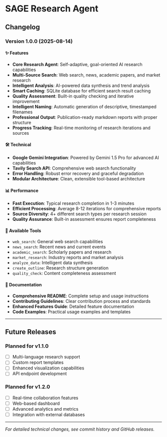 # SAGE Research Agent

## Changelog

### Version 1.0.0 (2025-08-14)

#### ✨ Features
- **Core Research Agent**: Self-adaptive, goal-oriented AI research capabilities
- **Multi-Source Search**: Web search, news, academic papers, and market research
- **Intelligent Analysis**: AI-powered data synthesis and trend analysis  
- **Smart Caching**: SQLite database for efficient search result caching
- **Quality Assessment**: Built-in quality checking and iterative improvement
- **Intelligent Naming**: Automatic generation of descriptive, timestamped filenames
- **Professional Output**: Publication-ready markdown reports with proper structure
- **Progress Tracking**: Real-time monitoring of research iterations and sources

#### 🛠️ Technical
- **Google Gemini Integration**: Powered by Gemini 1.5 Pro for advanced AI capabilities
- **Tavily Search API**: Comprehensive web search functionality
- **Error Handling**: Robust error recovery and graceful degradation
- **Modular Architecture**: Clean, extensible tool-based architecture

#### 📊 Performance
- **Fast Execution**: Typical research completion in 1-3 minutes
- **Efficient Processing**: Average 8-12 iterations for comprehensive reports
- **Source Diversity**: 4+ different search types per research session
- **Quality Assurance**: Built-in assessment ensures report completeness

#### 🎯 Available Tools
- `web_search`: General web search capabilities
- `news_search`: Recent news and current events
- `academic_search`: Scholarly papers and research
- `market_research`: Industry reports and market analysis
- `analyze_data`: Intelligent data synthesis
- `create_outline`: Research structure generation
- `quality_check`: Content completeness assessment

#### 📝 Documentation
- **Comprehensive README**: Complete setup and usage instructions
- **Contributing Guidelines**: Clear contribution process and standards
- **Enhanced Features Guide**: Detailed feature documentation
- **Code Examples**: Practical usage examples and templates

---

## Future Releases

### Planned for v1.1.0
- [ ] Multi-language research support
- [ ] Custom report templates
- [ ] Enhanced visualization capabilities
- [ ] API endpoint development

### Planned for v1.2.0
- [ ] Real-time collaboration features
- [ ] Web-based dashboard
- [ ] Advanced analytics and metrics
- [ ] Integration with external databases

---

*For detailed technical changes, see commit history and GitHub releases.*
